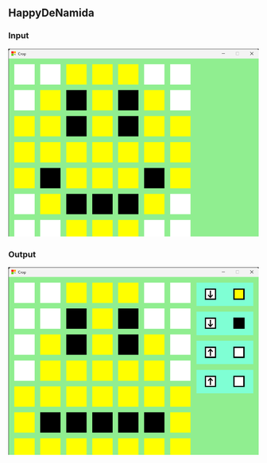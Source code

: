 ## HappyDeNamida

### Input

![input](./HappyDeNamida.in.png)

### Output

![output](./HappyDeNamida.sol.png)